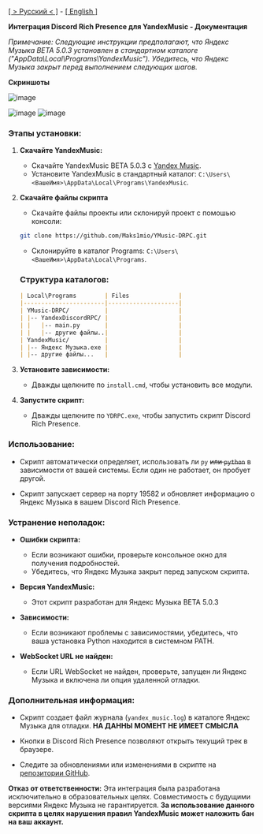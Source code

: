 [[ > Русский < ]](https://github.com/Maks1mio/YMusic-DRPC) - [[ English ]](https://github.com/Maks1mio/YMusic-DRPC/blob/main/doc/en/readme.md)

**Интеграция Discord Rich Presence для YandexMusic - Документация**

*Примечание: Следующие инструкции предполагают, что Яндекс Музыка BETA 5.0.3 установлен в стандартном каталоге ("AppData\Local\Programs\YandexMusic"). Убедитесь, что Яндекс Музыка закрыт перед выполнением следующих шагов.*

**Скриншоты**

![image](https://github.com/Maks1mio/YMusic-DRPC/assets/44835662/c8af3316-db14-4fdd-85dc-23fc6e8d9406)

![image](https://github.com/Maks1mio/YMusic-DRPC/assets/44835662/8cb9421e-feac-454c-abad-6ce6e0b769fe)
![image](https://github.com/Maks1mio/YMusic-DRPC/assets/44835662/20965613-eb89-41cf-99dc-6430b93d38e8)

### Этапы установки:

1. **Скачайте YandexMusic:**
   - Скачайте YandexMusic BETA 5.0.3 с [Yandex Music](https://music.yandex.ru/download/?utm_source=music&utm_medium=selfpromo_music&utm_term=branding&utm_campaign=app).
   - Установите YandexMusic в стандартный каталог: `C:\Users\<ВашеИмя>\AppData\Local\Programs\YandexMusic`.

2. **Скачайте файлы скрипта**
   - Скачайте файлы проекты или склонируй проект с помошью консоли:
    ```bash
    git clone https://github.com/Maks1mio/YMusic-DRPC.git
    ```
   - Склонируйте в каталог Programs: `C:\Users\<ВашеИмя>\AppData\Local\Programs`.

    ### Структура каталогов:
    ```markdown
    | Local\Programs        | Files              |
    |-----------------------|--------------------|
    | YMusic-DRPC/          |                    |
    | |-- YandexDiscordRPC/ |                    |
    | |   |-- main.py       |                    |
    | |   |-- другие файлы..|                    |
    | YandexMusic/          |                    |
    | |-- Яндекс Музыка.exe |                    |
    | |-- другие файлы...   |                    |
    ```  

3. **Установите зависимости:**
   - Дважды щелкните по `install.cmd`, чтобы установить все модули.

4. **Запустите скрипт:**
   - Дважды щелкните по `YDRPC.exe`, чтобы запустить скрипт Discord Rich Presence.

### Использование:

- Скрипт автоматически определяет, использовать ли `py` ~~или `python`~~ в зависимости от вашей системы. Если один не работает, он пробует другой.

- Скрипт запускает сервер на порту 19582 и обновляет информацию о Яндекс Музыка в вашем Discord Rich Presence.

### Устранение неполадок:

- **Ошибки скрипта:**
  - Если возникают ошибки, проверьте консольное окно для получения подробностей.
  - Убедитесь, что Яндекс Музыка закрыт перед запуском скрипта.

- **Версия YandexMusic:**
  - Этот скрипт разработан для Яндекс Музыка BETA 5.0.3

- **Зависимости:**
  - Если возникают проблемы с зависимостями, убедитесь, что ваша установка Python находится в системном PATH.

- **WebSocket URL не найден:**
  - Если URL WebSocket не найден, проверьте, запущен ли Яндекс Музыка и включена ли опция удаленной отладки.

### Дополнительная информация:

- Скрипт создает файл журнала (`yandex_music.log`) в каталоге Яндекс Музыка для отладки. 
**НА ДАННЫ МОМЕНТ НЕ ИМЕЕТ СМЫСЛА**

- Кнопки в Discord Rich Presence позволяют открыть текущий трек в браузере.

- Следите за обновлениями или изменениями в скрипте на [репозитории GitHub](https://github.com/Maks1mio/YMusic-DRPC).

**Отказ от ответственности:**
Эта интеграция была разработана исключительно в образовательных целях. Совместимость с будущими версиями Яндекс Музыка не гарантируется. **За использование данного скрипта в целях нарушения правил YandexMusic может наложить бан на ваш аккаунт.**
